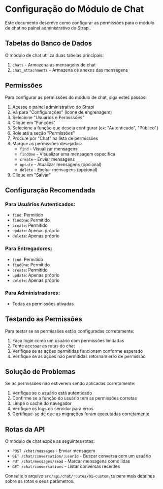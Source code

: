 # Configuração do Módulo de Chat

Este documento descreve como configurar as permissões para o módulo de chat no painel administrativo do Strapi.

## Tabelas do Banco de Dados

O módulo de chat utiliza duas tabelas principais:

1. `chats` - Armazena as mensagens de chat
2. `chat_attachments` - Armazena os anexos das mensagens

## Permissões

Para configurar as permissões do módulo de chat, siga estes passos:

1. Acesse o painel administrativo do Strapi
2. Vá para "Configurações" (ícone de engrenagem)
3. Selecione "Usuários e Permissões"
4. Clique em "Funções"
5. Selecione a função que deseja configurar (ex: "Autenticado", "Público")
6. Role até a seção "Permissões"
7. Procure por "Chat" na lista de permissões
8. Marque as permissões desejadas:
   - `find` - Visualizar mensagens
   - `findOne` - Visualizar uma mensagem específica
   - `create` - Enviar mensagens
   - `update` - Atualizar mensagens (opcional)
   - `delete` - Excluir mensagens (opcional)
9. Clique em "Salvar"

## Configuração Recomendada

### Para Usuários Autenticados:
- `find`: Permitido
- `findOne`: Permitido
- `create`: Permitido
- `update`: Apenas próprio
- `delete`: Apenas próprio

### Para Entregadores:
- `find`: Permitido
- `findOne`: Permitido
- `create`: Permitido
- `update`: Apenas próprio
- `delete`: Apenas próprio

### Para Administradores:
- Todas as permissões ativadas

## Testando as Permissões

Para testar se as permissões estão configuradas corretamente:

1. Faça login como um usuário com permissões limitadas
2. Tente acessar as rotas do chat
3. Verifique se as ações permitidas funcionam conforme esperado
4. Verifique se as ações não permitidas retornam erro de permissão

## Solução de Problemas

Se as permissões não estiverem sendo aplicadas corretamente:

1. Verifique se o usuário está autenticado
2. Confirme se a função do usuário tem as permissões corretas
3. Limpe o cache do navegador
4. Verifique os logs do servidor para erros
5. Certifique-se de que as migrações foram executadas corretamente

## Rotas da API

O módulo de chat expõe as seguintes rotas:

- `POST /chat/messages` - Enviar mensagem
- `GET /chat/conversation/:userId` - Buscar conversa com um usuário
- `PUT /chat/messages/read` - Marcar mensagens como lidas
- `GET /chat/conversations` - Listar conversas recentes

Consulte o arquivo `src/api/chat/routes/01-custom.ts` para mais detalhes sobre as rotas e seus parâmetros.

